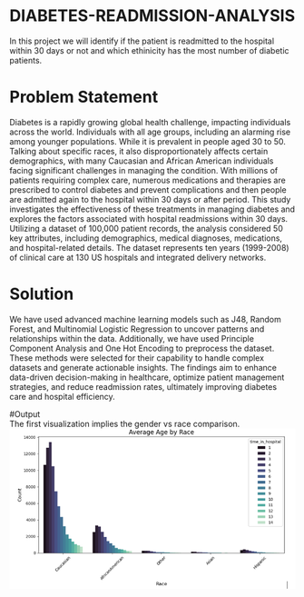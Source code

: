 # DIABETES-READMISSION-ANALYSIS <br>
In this project we will identify if the patient is readmitted to the hospital within 30 days or not and which ethinicity has the most number of diabetic patients. <br>

# Problem Statement <br>
Diabetes is a rapidly growing global health challenge, impacting individuals across the world. Individuals with all age groups, including an alarming rise among younger populations. While it is prevalent in people aged 30 to 50. Talking about specific races, it also disproportionately affects certain demographics, with many Caucasian and African American individuals facing significant challenges in managing the condition. With millions of patients requiring complex care, numerous medications and therapies are prescribed to control diabetes and prevent complications and then people are admitted again to the hospital within 30 days or after period. This study investigates the effectiveness of these treatments in managing diabetes and explores the factors associated with hospital readmissions within 30 days. Utilizing a dataset of 100,000 patient records, the analysis considered 50 key attributes, including demographics, medical diagnoses, medications, and hospital-related details. The dataset represents ten years (1999-2008) of clinical care at 130 US hospitals and integrated delivery networks. <br>

# Solution <br>
We have used advanced machine learning models such as J48, Random Forest, and Multinomial Logistic Regression to uncover patterns and relationships within the data. Additionally, we have used Principle Component Analysis and One Hot Encoding to preprocess the dataset. These methods were selected for their capability to handle complex datasets and generate actionable insights. The findings aim to enhance data-driven decision-making in healthcare, optimize patient management strategies, and reduce readmission rates, ultimately improving diabetes care and hospital efficiency. <br>

#Output <br>
The first visualization implies the gender vs race comparison.<br>
![logo](https://github.com/WhatIfAditya7/DIABETES-READMISSION-ANALYSIS/blob/main/Screenshot%202025-01-25%20210409.png) <br>
